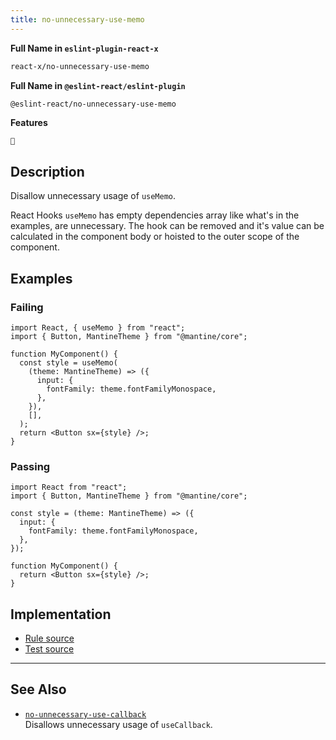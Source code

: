 ```yaml
---
title: no-unnecessary-use-memo
---
```


**Full Name in `eslint-plugin-react-x`**

```sh copy
react-x/no-unnecessary-use-memo
```

**Full Name in `@eslint-react/eslint-plugin`**

```sh copy
@eslint-react/no-unnecessary-use-memo
```

**Features**

`🧪`

## Description

Disallow unnecessary usage of `useMemo`.

React Hooks `useMemo` has empty dependencies array like what's in the examples, are unnecessary. The hook can be removed and it's value can be calculated in the component body or hoisted to the outer scope of the component.

## Examples

### Failing

```tsx
import React, { useMemo } from "react";
import { Button, MantineTheme } from "@mantine/core";

function MyComponent() {
  const style = useMemo(
    (theme: MantineTheme) => ({
      input: {
        fontFamily: theme.fontFamilyMonospace,
      },
    }),
    [],
  );
  return <Button sx={style} />;
}
```

### Passing

```tsx
import React from "react";
import { Button, MantineTheme } from "@mantine/core";

const style = (theme: MantineTheme) => ({
  input: {
    fontFamily: theme.fontFamilyMonospace,
  },
});

function MyComponent() {
  return <Button sx={style} />;
}
```

## Implementation

- [Rule source](https://github.com/Rel1cx/eslint-react/tree/main/packages/plugins/eslint-plugin-react-x/src/rules/no-unnecessary-use-memo.ts)
- [Test source](https://github.com/Rel1cx/eslint-react/tree/main/packages/plugins/eslint-plugin-react-x/src/rules/no-unnecessary-use-memo.spec.ts)

---

## See Also

- [`no-unnecessary-use-callback`](./no-unnecessary-use-callback)\
  Disallows unnecessary usage of `useCallback`.

